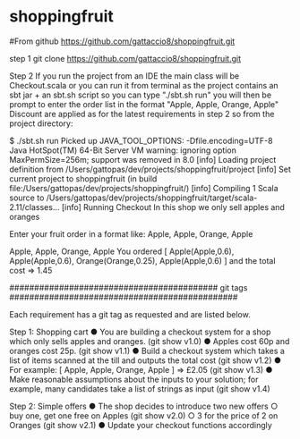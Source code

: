 # shoppingfruit

#From github https://github.com/gattaccio8/shoppingfruit.git

step 1
git clone https://github.com/gattaccio8/shoppingfruit.git

Step 2
If you run the project from an IDE the main class will be Checkout.scala
or you can run it from terminal as the project contains an sbt jar + an sbt.sh script so you can type "./sbt.sh run"
you will then be prompt to enter the order list in the format "Apple, Apple, Orange, Apple"
Discount are applied as for the latest requirements in step 2 so from the project directory:

$ ./sbt.sh run
Picked up JAVA_TOOL_OPTIONS: -Dfile.encoding=UTF-8
Java HotSpot(TM) 64-Bit Server VM warning: ignoring option MaxPermSize=256m; support was removed in 8.0
[info] Loading project definition from /Users/gattopas/dev/projects/shoppingfruit/project
[info] Set current project to shoppingfruit (in build file:/Users/gattopas/dev/projects/shoppingfruit/)
[info] Compiling 1 Scala source to /Users/gattopas/dev/projects/shoppingfruit/target/scala-2.11/classes...
[info] Running Checkout
In this shop we only sell apples and oranges

Enter your fruit order in a format like: Apple, Apple, Orange, Apple

Apple, Apple, Orange, Apple
You ordered [ Apple(Apple,0.6), Apple(Apple,0.6), Orange(Orange,0.25), Apple(Apple,0.6) ] and the total cost => 1.45



########################################## git tags ##############################################

Each requirement has a git tag as requested and are listed below.

Step 1: Shopping cart
    ● You are building a checkout system for a shop which only sells apples and oranges. (git show v1.0)
    ● Apples cost 60p and oranges cost 25p. (git show v1.1)
    ● Build a checkout system which takes a list of items scanned at the till and outputs the total cost (git show v1.2)
    ● For example: [ Apple, Apple, Orange, Apple ] => £2.05 (git show v1.3)
    ● Make reasonable assumptions about the inputs to your solution; for example, many candidates take a list of strings as input (git show v1.4)

Step 2: Simple offers
    ● The shop decides to introduce two new offers
        ○ buy one, get one free on Apples (git show v2.0)
        ○ 3 for the price of 2 on Oranges (git show v2.1)
    ● Update your checkout functions accordingly

